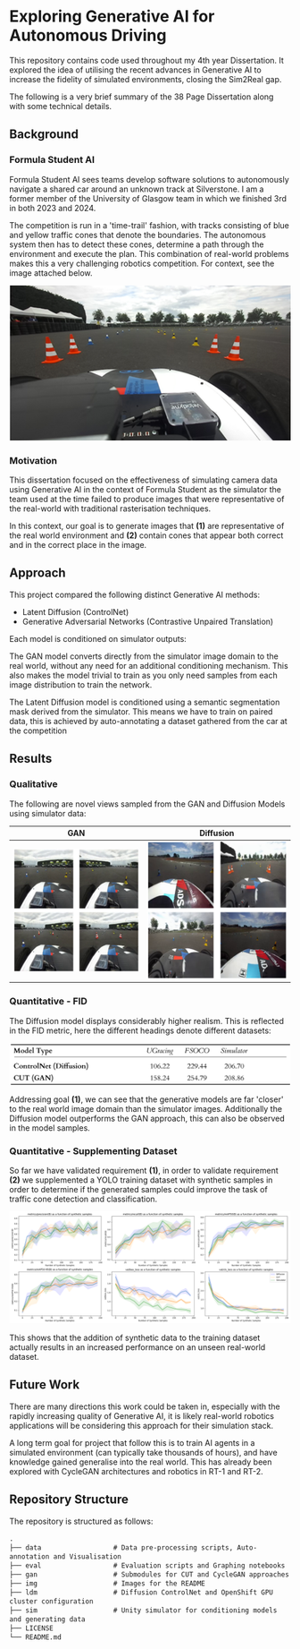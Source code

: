 # Exploring Generative AI for Autonomous Driving

This repository contains code used throughout my 4th year Dissertation. It explored the idea of utilising the recent advances in Generative AI to increase the fidelity of simulated environments, closing the Sim2Real gap.

The following is a very brief summary of the 38 Page Dissertation along with some technical details.

## Background

### Formula Student AI

Formula Student AI sees teams develop software solutions to autonomously navigate a shared car around an unknown track at Silverstone. I am a former member of the University of Glasgow team in which we finished 3rd in both 2023 and 2024.

The competition is run in a 'time-trail' fashion, with tracks consisting of blue and yellow traffic cones that denote the boundaries. The autonomous system then has to detect these cones, determine a path through the environment and execute the plan. This combination of real-world problems makes this a very challenging robotics competition. For context, see the image attached below.

![Image of ADS-DV at silverstone](img/ads-dv.png)

### Motivation

This dissertation focused on the effectiveness of simulating camera data using Generative AI in the context of Formula Student as the simulator the team used at the time failed to produce images that were representative of the real-world with traditional rasterisation techniques.

In this context, our goal is to generate images that **(1)** are representative of the real world environment and **(2)** contain cones that appear both correct and in the correct place in the image.

## Approach

This project compared the following distinct Generative AI methods: 
- Latent Diffusion (ControlNet)
- Generative Adversarial Networks (Contrastive Unpaired Translation)

 
Each model is conditioned on simulator outputs:

The GAN model converts directly from the simulator image domain to the real world, without any need for an additional conditioning mechanism. This also makes the model trivial to train as you only need samples from each image distribution to train the network.

The Latent Diffusion model is conditioned using a semantic segmentation mask derived from the simulator. This means we have to train on paired data, this is achieved by auto-annotating a dataset gathered from the car at the competition


## Results

### Qualitative

The following are novel views sampled from the GAN and Diffusion Models using simulator data:

| GAN    | Diffusion |
| -------- | ------- |
| ![Grid of images sampled from GAN network](img/gan-samples.png)  | ![Grid of images sampled from Diffusion network](img/diffusion-samples.png)    |

### Quantitative - FID

The Diffusion model displays considerably higher realism. This is reflected in the FID metric, here the different headings denote different datasets:

![FID Scores](img/fid-scores.png)

Addressing goal **(1)**, we can see that the generative models are far 'closer' to the real world image domain than the simulator images. Additionally the Diffusion model outperforms the GAN approach, this can also be observed in the model samples.

### Quantitative - Supplementing Dataset

So far we have validated requirement **(1)**, in order to validate requirement **(2)** we supplemented a YOLO training dataset with synthetic samples in order to determine if the generated samples could improve the task of traffic cone detection and classification.

![Graphs displaying how accuracy varies as a function of synthetic samples](img/supplement-dataset.png)

This shows that the addition of synthetic data to the training dataset actually results in an increased performance on an unseen real-world dataset.

## Future Work

There are many directions this work could be taken in, especially with the rapidly increasing quality of Generative AI, it is likely real-world robotics applications will be considering this approach for their simulation stack.

A long term goal for project that follow this is to train AI agents in a simulated environment (can typically take thousands of hours), and have knowledge gained generalise into the real world. This has already been explored with CycleGAN architectures and robotics in RT-1 and RT-2. 

## Repository Structure

The repository is structured as follows:

```
.
├── data                  # Data pre-processing scripts, Auto-annotation and Visualisation
├── eval                  # Evaluation scripts and Graphing notebooks
├── gan                   # Submodules for CUT and CycleGAN approaches
├── img                   # Images for the README
├── ldm                   # Diffusion ControlNet and OpenShift GPU cluster configuration
├── sim                   # Unity simulator for conditioning models and generating data
├── LICENSE
└── README.md
```
